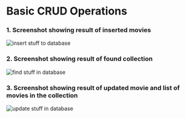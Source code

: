 # Basic CRUD Operations

### 1. Screenshot showing result of inserted movies

![insert stuff to database](https://res.cloudinary.com/tobilite/image/upload/v1586992901/Mongodb-basics/crud-basics/insert.png)

### 2. Screenshot showing result of found collection

![find stuff in database](https://res.cloudinary.com/tobilite/image/upload/v1586992901/Mongodb-basics/crud-basics/find.png)

### 3. Screenshot showing result of updated movie and list of movies in the collection

![update stuff in database](https://res.cloudinary.com/tobilite/image/upload/v1586992901/Mongodb-basics/crud-basics/update.png)
